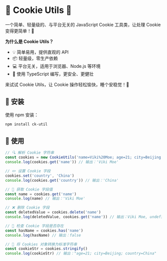 # 🍪 Cookie Utils 🍪

一个简单、轻量级的、与平台无关的 JavaScript Cookie 工具类，让处理 Cookie 变得更简单！🌟

**为什么是 Cookie Utils？**

- 💡 简单易用，提供直观的 API
- 📦 轻量级，零生产依赖
- 💻 平台无关，适用于浏览器、Node.js 等环境
- 🌈 使用 TypeScript 编写，更安全、更健壮

来试试 Cookie Utils，让 Cookie 操作轻松愉快，睡个安稳觉！🥳

## 🚀 安装

使用 npm 安装：

```bash
npm install ck-util
```

## 🎉 使用

```javascript
// 🔍 解析 Cookie 字符串
const cookies = new CookieUtils('name=Viki%20Moe; age=21; city=Beijing')
console.log(cookies.get('name')) // 输出：'Viki Moe'

// ✏️ 设置 Cookie 字段
cookies.set('country', 'China')
console.log(cookies.get('country')) // 输出：'China'

// 📖 获取 Cookie 字段值
const name = cookies.get('name')
console.log(name) // 输出：'Viki Moe'

// ❌ 删除 Cookie 字段
const deletedValue = cookies.delete('name')
console.log(deletedValue, cookies.get('name')) // 输出：Viki Moe, undefined

// 🧐 检查 Cookie 字段是否存在
const hasName = cookies.has('name')
console.log(hasName) // 输出：false

// 🔄 将 Cookies 对象转换为标准字符串
const cookieStr = cookies.stringify()
console.log(cookieStr) // 输出："age=21; city=Beijing; country=China"
```
